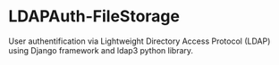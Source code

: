 # LDAPAuth-FileStorage
User authentification via Lightweight Directory Access Protocol (LDAP) using Django framework and ldap3 python library.
